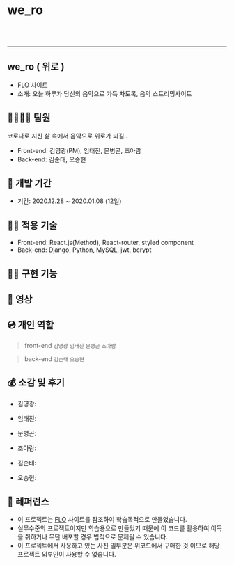 # we_ro

<br><br>

---

## we_ro ( 위로 )

- [FLO](https://www.music-flo.com/) 사이트
- 소개: 오늘 하루가 당신의 음악으로 가득 차도록, 음악 스트리밍사이트

## 👨‍👩‍👧‍👦 팀원

코로나로 지친 삶 속에서 음악으로 위로가 되길..

- Front-end: 김영광(PM), 임태진, 문병곤, 조아람
- Back-end: 김순태, 오승현

## 📅 개발 기간

- 기간: 2020.12.28 ~ 2020.01.08 (12일)

## 🧑‍💻 적용 기술

- Front-end: React.js(Method), React-router, styled component
- Back-end: Django, Python, MySQL, jwt, bcrypt

## 💁‍♀️ 구현 기능

## 🎥 영상


## 💿 개인 역할

> front-end
> `김영광` 
> `임태진` 
> `문병곤` 
> `조아람`

> back-end
> `김순태` 
> `오승현` 

## 💰 소감 및 후기

- 김영광:

- 임태진:

- 문병곤:

- 조아람:

- 김순태:

- 오승현:


## 💎 레퍼런스

- 이 프로젝트는 [FLO](https://www.music-flo.com/) 사이트를 참조하여 학습목적으로 만들었습니다.
- 실무수준의 프로젝트이지만 학습용으로 만들었기 때문에 이 코드를 활용하여 이득을 취하거나 무단 배포할 경우 법적으로 문제될 수 있습니다.
- 이 프로젝트에서 사용하고 있는 사진 일부분은 위코드에서 구매한 것 이므로 해당 프로젝트 외부인이 사용할 수 없습니다.
